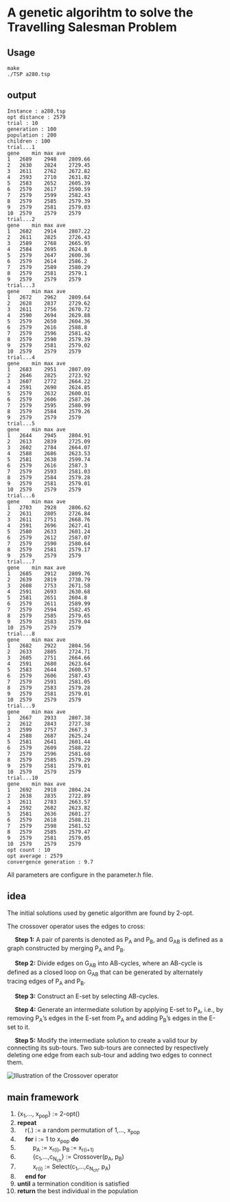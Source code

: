 # A genetic algorihtm to solve the Travelling Salesman Problem

## Usage

```shell
make
./TSP a280.tsp
```

## output

```
Instance : a280.tsp
opt distance : 2579
trial : 10
generation : 100
population : 200
children : 100
trial...1
gene	min	max	ave
1	2689	2948	2809.66
2	2630	2824	2729.45
3	2611	2762	2672.82
4	2593	2710	2631.82
5	2583	2652	2605.39
6	2579	2617	2590.59
7	2579	2599	2582.43
8	2579	2585	2579.39
9	2579	2581	2579.03
10	2579	2579	2579
trial...2
gene	min	max	ave
1	2682	2914	2807.22
2	2611	2825	2726.43
3	2589	2768	2665.95
4	2584	2695	2624.8
5	2579	2647	2600.36
6	2579	2614	2586.2
7	2579	2589	2580.29
8	2579	2581	2579.1
9	2579	2579	2579
trial...3
gene	min	max	ave
1	2672	2962	2809.64
2	2628	2837	2729.62
3	2611	2756	2670.72
4	2590	2694	2629.88
5	2579	2650	2604.36
6	2579	2616	2588.8
7	2579	2596	2581.42
8	2579	2590	2579.39
9	2579	2581	2579.02
10	2579	2579	2579
trial...4
gene	min	max	ave
1	2683	2951	2807.09
2	2646	2825	2723.92
3	2607	2772	2664.22
4	2591	2690	2624.85
5	2579	2632	2600.01
6	2579	2606	2587.26
7	2579	2595	2580.99
8	2579	2584	2579.26
9	2579	2579	2579
trial...5
gene	min	max	ave
1	2644	2945	2804.91
2	2613	2839	2725.09
3	2602	2784	2664.07
4	2588	2686	2623.53
5	2581	2638	2599.74
6	2579	2616	2587.3
7	2579	2593	2581.03
8	2579	2584	2579.28
9	2579	2581	2579.01
10	2579	2579	2579
trial...6
gene	min	max	ave
1	2703	2928	2806.62
2	2631	2805	2726.84
3	2611	2751	2668.76
4	2591	2696	2627.41
5	2580	2633	2601.24
6	2579	2612	2587.07
7	2579	2590	2580.64
8	2579	2581	2579.17
9	2579	2579	2579
trial...7
gene	min	max	ave
1	2685	2912	2809.76
2	2639	2819	2730.79
3	2608	2753	2671.58
4	2591	2693	2630.68
5	2581	2651	2604.8
6	2579	2611	2589.99
7	2579	2594	2582.45
8	2579	2585	2579.65
9	2579	2583	2579.04
10	2579	2579	2579
trial...8
gene	min	max	ave
1	2682	2922	2804.56
2	2633	2805	2724.71
3	2605	2751	2664.66
4	2591	2680	2623.64
5	2583	2644	2600.57
6	2579	2606	2587.43
7	2579	2591	2581.05
8	2579	2583	2579.28
9	2579	2581	2579.01
10	2579	2579	2579
trial...9
gene	min	max	ave
1	2667	2933	2807.38
2	2612	2843	2727.38
3	2599	2757	2667.3
4	2588	2687	2625.24
5	2581	2641	2601.44
6	2579	2609	2588.22
7	2579	2596	2581.68
8	2579	2585	2579.29
9	2579	2581	2579.01
10	2579	2579	2579
trial...10
gene	min	max	ave
1	2692	2918	2804.24
2	2638	2835	2722.89
3	2611	2783	2663.57
4	2592	2682	2623.82
5	2581	2636	2601.27
6	2579	2618	2588.21
7	2579	2598	2581.52
8	2579	2585	2579.47
9	2579	2581	2579.05
10	2579	2579	2579
opt count : 10
opt average : 2579
convergence generation : 9.7
```

All parameters are configure in the parameter.h file.

## idea

The initial solutions used by genetic algorithm  are found by 2-opt.

The crossover operator uses the edges to cross:

&emsp; **Step 1:** A pair of parents is denoted as P<sub>A</sub> and P<sub>B</sub>, and G<sub>AB</sub> is defined as a graph constructed by merging P<sub>A</sub> and P<sub>B</sub>.

&emsp; **Step 2:** Divide edges on G<sub>AB</sub> into AB-cycles, where an AB-cycle is defined as a closed loop on G<sub>AB</sub> that can be generated by alternately tracing edges of P<sub>A</sub> and P<sub>B</sub>.

&emsp; **Step 3:** Construct an E-set by selecting AB-cycles.

&emsp; **Step 4:** Generate an intermediate solution by applying E-set to P<sub>A</sub>, i.e., by removing P<sub>A</sub>’s edges in the E-set from P<sub>A</sub> and adding P<sub>B</sub>’s edges in the E-set to it.

&emsp; **Step 5:** Modify the intermediate solution to create a valid tour by connecting its sub-tours. Two sub-tours are connected by respectively deleting one edge from each sub-tour and adding two edges to connect them.

![Illustration of the Crossover operator](https://github.com/ChengziHuang/geneticAlgorithm/blob/master/figure/combinate.png)

## main framework

1. {x<sub>1</sub>,..., x<sub>pop</sub>} := 2-opt()
2. **repeat**
3. &emsp; r(.) := a random permutation of 1,..., x<sub>pop</sub>
4. &emsp; **for** i := 1 to   x<sub>pop</sub>  **do**
5. &emsp; &emsp; p<sub>A</sub> := x<sub>r(i)</sub>, p<sub>B</sub> := x<sub>r(i+1)</sub>
6. &emsp; &emsp; {c<sub>1</sub>,...,c<sub>N<sub>ch</sub></sub>} := Crossover(p<sub>A</sub>, p<sub>B</sub>)
7. &emsp; &emsp; x<sub>r(i)</sub> := Select(c<sub>1</sub>,...,c<sub>N<sub>ch</sub></sub>, p<sub>A</sub>)
8. &emsp; **end for**
9. **until** a termination condition is satisfied
10. **return** the best individual in the population